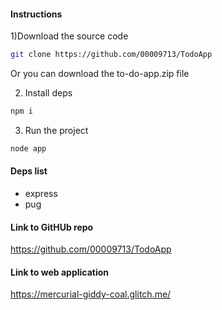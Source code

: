#### Instructions
1)Download the source code

```bash
git clone https://github.com/00009713/TodoApp
```
Or you can download the to-do-app.zip file

2) Install deps
```bash
npm i 
```
3) Run the project
```bash
node app
```
#### Deps list
- express
- pug

#### Link to GitHUb repo 

https://github.com/00009713/TodoApp

#### Link to web application

https://mercurial-giddy-coal.glitch.me/
